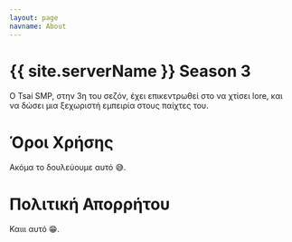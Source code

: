 ```yaml
---
layout: page
navname: About
---
```


# {{ site.serverName }} Season 3

Ο Tsai SMP, στην 3η του σεζόν, έχει επικεντρωθεί στο να χτίσει lore, και να
δώσει μια ξεχωριστή εμπειρία στους παίχτες του.

# Όροι Χρήσης

Ακόμα το δουλεύουμε αυτό 😅.


# Πολιτική Απορρήτου

Καιιι αυτό 😁.